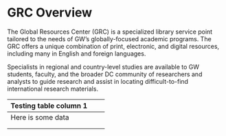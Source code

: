 # GRC Overview

The Global Resources Center (GRC) is a specialized library service point tailored to the needs of GW’s globally-focused academic programs. The GRC offers a unique combination of print, electronic, and digital resources, including many in English and foreign languages.

Specialists in regional and country-level studies are available to GW students, faculty, and the broader DC community of researchers and analysts to guide research and assist in locating difficult-to-find international research materials.

| Testing table column 1 |   |   |
| ---------------------- | - | - |
| Here is some data      |   |   |
|                        |   |   |
|                        |   |   |

